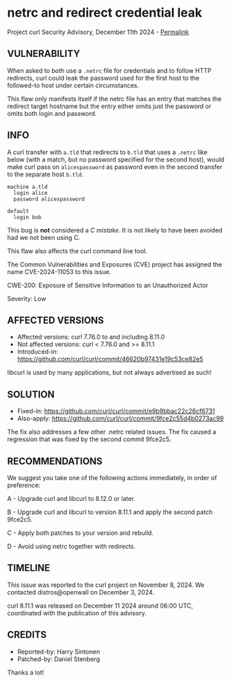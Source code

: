 netrc and redirect credential leak
==================================

Project curl Security Advisory, December 11th 2024 -
[Permalink](https://curl.se/docs/CVE-2024-11053.html)

VULNERABILITY
-------------

When asked to both use a `.netrc` file for credentials and to follow HTTP
redirects, curl could leak the password used for the first host to the
followed-to host under certain circumstances.

This flaw only manifests itself if the netrc file has an entry that matches
the redirect target hostname but the entry either omits just the password or
omits both login and password.

INFO
----

A curl transfer with `a.tld` that redirects to `b.tld` that uses a `.netrc`
like below (with a match, but no password specified for the second host),
would make curl pass on `alicespassword` as password even in the second
transfer to the separate host `b.tld`.

~~~
machine a.tld
  login alice
  password alicespassword

default
  login bob
~~~

This bug is **not** considered a *C mistake*. It is not likely to have been
avoided had we not been using C.

This flaw also affects the curl command line tool.

The Common Vulnerabilities and Exposures (CVE) project has assigned the name
CVE-2024-11053 to this issue.

CWE-200: Exposure of Sensitive Information to an Unauthorized Actor

Severity: Low

AFFECTED VERSIONS
-----------------

- Affected versions: curl 7.76.0 to and including 8.11.0
- Not affected versions: curl < 7.76.0 and >= 8.11.1
- Introduced-in: https://github.com/curl/curl/commit/46620b97431e19c53ce82e5

libcurl is used by many applications, but not always advertised as such!

SOLUTION
------------

- Fixed-in: https://github.com/curl/curl/commit/e9b9bbac22c26cf6731
- Also-apply: https://github.com/curl/curl/commit/9fce2c55d4b0273ac99

The fix also addresses a few other .netrc related issues. The fix caused a
regression that was fixed by the second commit 9fce2c5.

RECOMMENDATIONS
---------------

We suggest you take one of the following actions immediately, in order of
preference:

 A - Upgrade curl and libcurl to 8.12.0 or later.

 B - Upgrade curl and libcurl to version 8.11.1 and apply the second patch
     9fce2c5.

 C - Apply both patches to your version and rebuild.

 D - Avoid using netrc together with redirects.

TIMELINE
---------

This issue was reported to the curl project on November 8, 2024. We contacted
distros@openwall on December 3, 2024.

curl 8.11.1 was released on December 11 2024 around 06:00 UTC, coordinated
with the publication of this advisory.

CREDITS
-------

- Reported-by: Harry Sintonen
- Patched-by: Daniel Stenberg

Thanks a lot!
